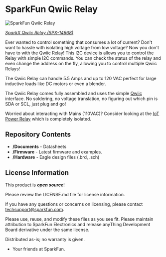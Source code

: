 SparkFun Qwiic Relay
========================================

![SparkFun Qwiic Relay](https://cdn.sparkfun.com/assets/parts/1/2/8/6/6/14668-Qwiic_Relay-01.jpg)

[*SparkX Qwiic Relay (SPX-14668)*](https://www.sparkfun.com/products/14668)

Ever wanted to control something that consumes a lot of current? Don't want to hassle with isolating high voltage from low voltage? Now you don't have to with the Qwiic Relay! This I2C device is allows you to control the Relay with simple I2C commands. You can check the status of the relay and even change the address on the fly, allowing you to control multiple Qwiic Relays!

The Qwiic Relay can handle 5.5 Amps and up to 120 VAC perfect for large inductive loads like DC motors or even a blender.

The Qwiic Relay comes fully assembled and uses the simple [Qwiic](https://www.sparkfun.com/qwiic) interface. No soldering, no voltage translation, no figuring out which pin is SDA or SCL, just plug and go!

Worried about interacting with Mains (110VAC)? Consider looking at the [IoT Power Relay](https://www.sparkfun.com/products/14236) which is completely isolated. 

Repository Contents
-------------------

* **/Documents** - Datasheets
* **/Firmware** - Latest firmware and examples. 
* **/Hardware** - Eagle design files (.brd, .sch)

License Information
-------------------

This product is _**open source**_! 

Please review the LICENSE.md file for license information. 

If you have any questions or concerns on licensing, please contact techsupport@sparkfun.com.

Please use, reuse, and modify these files as you see fit. Please maintain attribution to SparkFun Electronics and release anyThing Development Board derivative under the same license.

Distributed as-is; no warranty is given.

- Your friends at SparkFun.